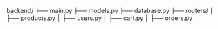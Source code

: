 backend/
├── main.py
├── models.py
├── database.py
├── routers/
│   ├── products.py
│   ├── users.py
│   ├── cart.py
│   ├── orders.py
